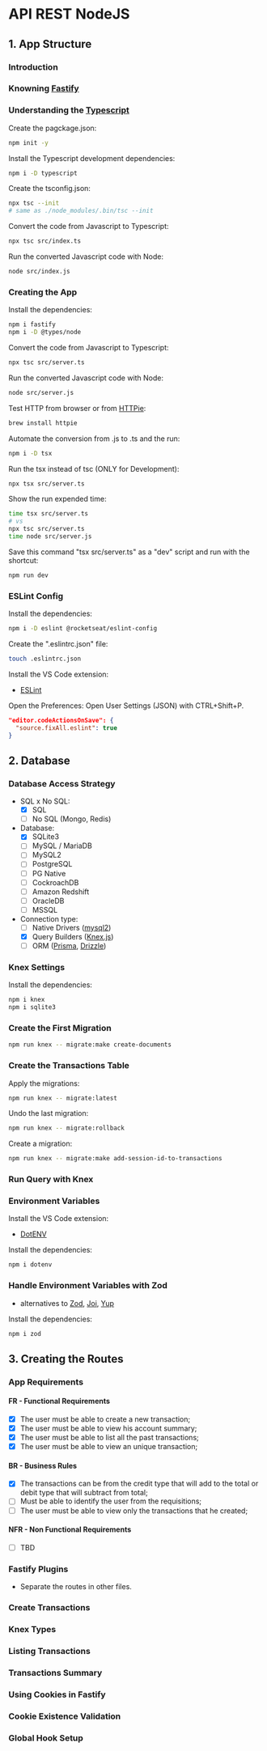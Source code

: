 # API REST NodeJS

## 1. App Structure

### Introduction
### Knowning [Fastify](https://fastify.dev/)
### Understanding the [Typescript](https://www.typescriptlang.org/)

Create the pagckage.json:
```sh
npm init -y
```

Install the Typescript development dependencies:
```sh
npm i -D typescript
``` 

Create the tsconfig.json:
```sh
npx tsc --init
# same as ./node_modules/.bin/tsc --init
```

Convert the code from Javascript to Typescript:
```sh
npx tsc src/index.ts
```

Run the converted Javascript code with Node:
```sh
node src/index.js
```

### Creating the App

Install the dependencies:
```sh
npm i fastify
npm i -D @types/node
```

Convert the code from Javascript to Typescript:
```sh
npx tsc src/server.ts
```

Run the converted Javascript code with Node:
```sh
node src/server.js
```

Test HTTP from browser or from [HTTPie](https://httpie.io/):
```sh
brew install httpie
```

Automate the conversion from .js to .ts and the run:
```sh
npm i -D tsx
```

Run the tsx instead of tsc (ONLY for Development):
```sh
npx tsx src/server.ts
```

Show the run expended time:
```sh
time tsx src/server.ts
# vs
npx tsc src/server.ts
time node src/server.js
```

Save this command "tsx src/server.ts" as a "dev" script and run with the shortcut:
```sh
npm run dev
```

### ESLint Config 

Install the dependencies:
```sh
npm i -D eslint @rocketseat/eslint-config
```

Create the ".eslintrc.json" file:
```sh
touch .eslintrc.json
```

Install the VS Code extension:
- [ESLint](https://marketplace.visualstudio.com/items?itemName=dbaeumer.vscode-eslint)

Open the Preferences: Open User Settings (JSON) with CTRL+Shift+P.
```json
"editor.codeActionsOnSave": {
  "source.fixAll.eslint": true
}
```

## 2. Database

### Database Access Strategy
- SQL x No SQL:
  - [x] SQL
  - [ ] No SQL (Mongo, Redis)
- Database: 
  - [x] SQLite3
  - [ ] MySQL / MariaDB
  - [ ] MySQL2
  - [ ] PostgreSQL
  - [ ] PG Native
  - [ ] CockroachDB
  - [ ] Amazon Redshift
  - [ ] OracleDB
  - [ ] MSSQL
- Connection type: 
  - [ ] Native Drivers ([mysql2](https://github.com/sidorares/node-mysql2/))
  - [x] Query Builders ([Knex.js](https://knexjs.org/))
  - [ ] ORM ([Prisma](https://www.prisma.io/), [Drizzle](https://orm.drizzle.team/))

### Knex Settings

Install the dependencies:
```sh
npm i knex
npm i sqlite3
```

### Create the First Migration

```sh
npm run knex -- migrate:make create-documents
```

### Create the Transactions Table

Apply the migrations:
```sh
npm run knex -- migrate:latest
```

Undo the last migration:
```sh
npm run knex -- migrate:rollback
```

Create a migration:
```sh
npm run knex -- migrate:make add-session-id-to-transactions
```

### Run Query with Knex

### Environment Variables

Install the VS Code extension:
- [DotENV](https://marketplace.visualstudio.com/items?itemName=mikestead.dotenv)

Install the dependencies:
```sh
npm i dotenv
```

### Handle Environment Variables with Zod

- alternatives to [Zod](https://zod.dev/), [Joi](https://joi.dev/), [Yup](https://github.com/jquense/yup)

Install the dependencies:
```sh
npm i zod
```

## 3. Creating the Routes

### App Requirements

#### FR - Functional Requirements
- [x] The user must be able to create a new transaction;
- [x] The user must be able to view his account summary;
- [x] The user must be able to list all the past transactions;
- [x] The user must be able to view an unique transaction;

#### BR - Business Rules 
- [x] The transactions can be from the credit type that will add to the total or debit type that will subtract from total;
- [ ] Must be able to identify the user from the requisitions;
- [ ] The user must be able to view only the transactions that he created;

#### NFR - Non Functional Requirements 
- [ ] TBD

### Fastify Plugins

- Separate the routes in other files.

### Create Transactions

### Knex Types

### Listing Transactions

### Transactions Summary

### Using Cookies in Fastify

### Cookie Existence Validation

### Global Hook Setup
